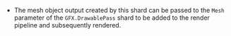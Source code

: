 - The mesh object output created by this shard can be passed to the `Mesh` parameter of the `GFX.DrawablePass` shard to be added to the render pipeline and subsequently rendered.